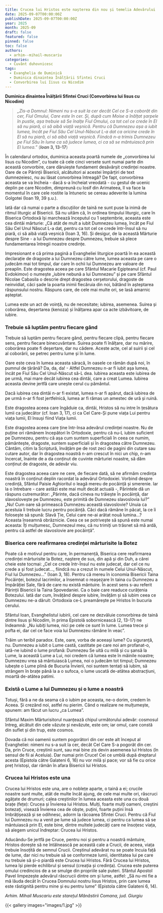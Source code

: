 ```yaml
---
title: Crucea lui Hristos este nașterea din nou și temelia Adevărului
date: 2025-09-07T00:00:00Z
publishDate: 2025-09-07T00:00:00Z
year: 2025
month: 2025-09
draft: false
featured: false
pinned: false
toc: false
authors:
  - arhim--mihail-muscariu
categories:
  - Cuvânt duhovnicesc
tags:
  - Evanghelia de Duminică
  - Duminica dinaintea Înălțării Sfintei Cruci
  - Convorbirea lui Iisus cu Nicodim
---
```

**Duminica dinaintea Înălțării Sfintei Cruci (Convorbirea lui Iisus cu Nicodim)**

> _„Zis-a Domnul: Nimeni nu s-a suit la cer decât Cel ce S-a coborât din cer, Fiul Omului, Care este în cer. Și, după cum Moise a înălțat șarpele în pustie, așa trebuie să Se înalțe Fiul Omului, ca tot cel ce crede în El să nu piară, ci să aibă viață veșnică. Pentru că Dumnezeu așa a iubit lumea, încât pe Fiul Său Cel Unul-Născut L-a dat ca oricine crede în El să nu piară, ci să aibă viață veșnică. Fiindcă n-a trimis Dumnezeu pe Fiul Său în lume ca să judece lumea, ci ca să se mântuiască prin El lumea.”_ (**_Ioan_ 3, 13-17**)

În calendarul ortodox, duminica aceasta poartă numele de „convorbirea lui Iisus cu Nicodim”, cu toate că cele cinci versete sunt numai parte din această convorbire, care dăruiește fundament desăvârșit credinței noastre. Oare de ce Părinții Bisericii, alcătuitori ai acestei împărțiri de text dumnezeiesc, nu au lăsat convorbirea întreagă? De fapt, convorbirea aceasta se va încheia - dacă s-a încheiat vreodată - cu gestul de ucenic deplin pe care Nicodim, dimpreună cu Iosif din Arimateea, îl va face la momentul în care cele rostite la întuneric se cereau adeverite la lumina Golgotei (Ioan 19, 39 ș.u.).

Iată dar că numai o parte a discuțiilor de taină ne sunt puse la inimă de ritmul liturgic al Bisericii. Să nu uităm că, în ordinea timpului liturgic, care în Biserica Ortodoxă își marchează începutul cu 1 septembrie, aceasta este cea dintâi mărturie: „Că atât de mult a iubit Dumnezeu lumea, încât pe Fiul Său Cel Unul Născut L-a dat, pentru ca tot cel ce crede într-Însul să nu piară, ci să aibă viață veșnică (Ioan 3, 16). Și desigur, de la această Mărturie despre Sine - a lui Dumnezeu despre Dumnezeu, trebuie să plece fundamentarea întregii noastre credințe.

Impresionant e că prima pagină a Evangheliei liturgice poartă în ea această declarație de dragoste a lui Dumnezeu către lume, lumea aceasta pe care o judecăm mai tot timpul, dar care în ochii lui Dumnezeu are valoare de preaplin. Este dragostea aceea pe care Sfântul Macarie Egipteanul (cf. Paul Evdokimov) o numește „iubire nebună a lui Dumnezeu” și pe care Sfântul Nicolae Cabasila o descrie drept dragostea cerșetorului, dragoste de neinvidiat, căci șade la poarta inimii fiecăruia din noi, bătând în așteptarea răspunsului nostru. Răspuns care, de cele mai multe ori, se lasă amarnic așteptat.

Lumea este un act de voință, nu de necesitate; iubirea, asemenea. Suirea și coborârea, deșertarea (kenoza) și înălțarea apar ca acte izbăvitoare, de iubire.

### Trebuie să luptăm pentru fiecare gând

Trebuie să luptăm pentru fiecare gând, pentru fiecare clipă, pentru fiecare sens, pentru fiecare binecuvântare. Suirea poate fi înălțare, dar nu mărire, coborârea poate fi deșertare, dar nu cădere. Aceste acte, cel al suirii și cel al coborârii, se petrec pentru lume și în lume.

Oare este ceva în lumea aceasta săracă, în oasele ce rămân după noi, în pumnul de țărână? Da, da, da! - Altfel Dumnezeu n-ar fi iubit așa lumea, încât pe Fiul Său Cel Unul-Născut să-L dea. Iubirea aceasta este iubirea de pe urmă, mai mare decât iubirea cea dintâi, care a creat Lumea. Iubirea aceasta devine jertfă care unește cerul cu pământul.

Dacă iubirea cea dintâi n-ar fi existat, lumea n-ar fi apărut, dacă iubirea de pe urmă n-ar fi fost jertfelnică, lumea ar fi rămas un amestec de ură și ruină.

Este dragostea aceea care îngăduie ca, dintâi, Hristos să nu intre în țesătura lumii ca judecător (cf. Ioan 3, 17), ci ca Cel Care-Și pune viața Lui pentru viața lumii, El însuși fiind Viața lumii.

Este dragostea aceea care ține într-însa adevărul credinței noastre. Nu de puține ori rămânem începători în Ortodoxie, pentru că nu-L iubim suficient pe Dumnezeu, pentru că așa cum suntem superficiali în ceea ce numim, pământește, dragoste, suntem superficiali și în dragostea către Dumnezeu. Cântăm, citim la Scriptură, învățăm pe de rost zeci de pagini din cutare sau cutare autor, dar în dragostea noastră n-am crescut în nici un chip, n-am încercat, înainte de a da conținut de cuvinte mărturiei noastre, să dăm conținut de dragoste, de adevăr viu.

Este dragostea aceea care ne cere, de fiecare dată, să ne afirmăm credința noastră în conținut deplin racordat la adevărul Ortodoxiei. Vorbind despre credință, Sfântul Paisie Aghioritul o leagă mereu de pocăință și smerenie. Iar la o întrebare - care astăzi este mai mult decât actuală -, Părintele dă un răspuns cutremurător: „Părinte, dacă cineva nu trăiește în pocăință, dar slavoslovește pe Dumnezeu, este primită de Dumnezeu slavoslovia lui?” „Nu! Cum oare să primească Dumnezeu această slavoslovie? Unuia ca acestuia îi trebuie lucru pentru pocăință. Căci dacă rămâne în păcat, la ce îi folosește să spună: Slavă Ție, Celui care ne-ai arătat nouă lumina…? Aceasta înseamnă obrăznicie. Ceea ce se potrivește să spună este numai aceasta: Îți mulțumesc, Dumnezeul meu, că nu trimiți un trăsnet să mă ardă, pentru că astfel de slavoslovie are pocăință”.

### Biserica cere reafirmarea credinței mărturisite la Botez

Poate că e motivul pentru care, în permanență, Biserica cere reafirmarea credinței mărturisite la Botez, naștere de sus, din apă și din Duh, a cărei cheie este tocmai: „Cel ce crede într-Însul nu este judecat, dar cel ce nu crede a și fost judecat…, fiindcă nu a crezut în numele Celui Unul-Născut, Fiul lui Dumnezeu…” (Ioan 3, 18). Pentru că mereu în iconomia Bisericii Taina Pocăinței, botezul lacrimilor, a însemnat o reașezare în taina cu Dumnezeu a Împărăției Sale, fără de care nu există mântuire. În acest sens s-au referit Părinții Bisericii la Taina Spovedaniei. Ca o baie care readuce curățenia Botezului. Iată dar cum, învățând despre iubire, învățăm și să iubim ceea ce Dumnezeu ne-a dăruit: Ortodoxia ce-L preamărește pe Hristos în bucuria cerului.

Sfântul Ioan, Evanghelistul iubirii, cel care ne dezvăluie convorbirea de taină dintre Iisus și Nicodim, în prima Epistolă sobornicească (2, 13-17) ne îndeamnă: „Nu iubiți lumea, nici pe cele ce sunt în lume. Lumea trece și pofta ei, dar cel ce face voia lui Dumnezeu rămâne în veac”.

Trăim un teribil paradox. Este, oare, vorba de aceeași lume? Cu siguranță, nu. Dumnezeu a iubit o Lume castă, castitate pe care noi am profanat-o, iată-ne iubind o lume profană: Dumnezeu Se uită cu milă și cu șansă la Lume, la această Lume a Lui, noi credem că lumea este în mâinile noastre; Dumnezeu vrea să mântuiască Lumea, noi o judecăm tot timpul; Dumnezeu iubește o Lume plină de Bucuria Învierii, noi suntem tentați să iubim, să strângem în brațe până la a o sufoca, o lume uscată de-atâtea abstracțiuni, moartă de-atâtea patimi.

### Există o Lume a lui Dumnezeu și o lume a noastră

Totuși, fără a ne da seama că o iubim pe aceasta, ne-o dorim, credem în Aceea. Și crezând noi, astfel nu pierim. Când o realizare ne mulțumește, spunem: am făcut un lucru „ca Lumea”.

Sfântul Maxim Mărturisitorul nuanțează chipul următorului adevăr: cosmosul întreg, alcătuit din cele văzute și nevăzute, este om; iar omul, care constă din suflet și din trup, este cosmos.

Dovada că noi oamenii suntem pogorâtori din cer este alt început al Evangheliei: nimeni nu s-a suit la cer, decât Cel Care S-a pogorât din cer. Da, prin Cruce, creștinii sunt, sau mai bine zis devin asemenea lui Hristos (în sensul de fii ai Aceluia). Dar numai prin Cruce! Cei ce umblă după dreptarul acesta (Epistola către Galateni 6, 16) nu vor milă și pace; vor să fie cu orice preț hristoși, dar rămân în afara Bisericii lui Hristos.

### Crucea lui Hristos este una

Crucea lui Hristos este una, are o noblețe aparte, o taină a ei; crucile noastre sunt multe, atât de multe încât ajung, de cele mai multe ori, răscruci agățate de drumuri; calea creștinilor în lumea aceasta este una cu două brațe (fețe): Crucea și Învierea lui Hristos. Mulți, foarte mulți oameni, creștini botezați, visează Învierea cea de obște, puțini, foarte puțini însă îmbrățișează și se odihnesc, adorm la răcoarea Sfintei Cruci. Pentru că Fiul lui Dumnezeu nu a venit pe lume să judece lumea, ci pentru ca lumea să se mântuiască prin El, este bine, dintre multele judecăți care ne însoțesc viața, să alegem unicul îndreptar: Crucea lui Hristos.

Aducându-Se jertfă pe Cruce, pentru noi și pentru a noastră mântuire, Hristos dorește să ne întâlnească pe această cale a Crucii, de aceea, viața trebuie însoțită de semnul Crucii. Creștinul adevărat nu se poate încuia față de lume, dar nici nu trebuie să se conformeze lumii, identitatea lui pe care nu trebuie să și-o piardă este Crucea lui Hristos. Fără Crucea lui Hristos, lumea își pierde echilibrul și sensul (creația și credința). Crucea este puterea omului credincios de a se smulge din propriile sale puteri. Sfântul Apostol Pavel limpezește adevărul răscrucii dintre om și lume, astfel: „Să nu-mi fie a mă lăuda decât în Crucea Domnului nostru Iisus Hristos, prin care lumea este răstignită pentru mine și eu pentru lume” (Epistola către Galateni 6, 14).

_Arhim. Mihail Muscariu este starețul Mănăstirii Comana, jud. Giurgiu_

{{< gallery images="images/1.jpg" >}}